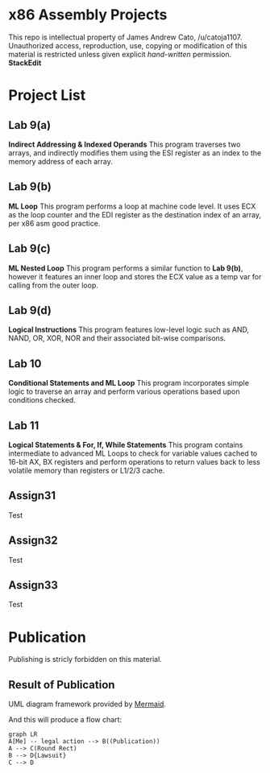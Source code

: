 # x86 Assembly Projects

This repo is intellectual property of James Andrew Cato, /u/catoja1107. Unauthorized access, reproduction, use, copying or modification of this material is restricted unless given explicit *hand-written* permission. **StackEdit**


# Project List

## Lab 9(a)

**Indirect Addressing & Indexed Operands**
This program traverses two arrays, and indirectly modifies them using the ESI register as an index to the memory address of each array.

## Lab 9(b)

**ML Loop**
This program performs a loop at machine code level. It uses ECX as the loop counter and the EDI register as the destination index of an array, per x86 asm good practice.

## Lab 9(c)

**ML Nested Loop**
This program performs a similar function to **Lab 9(b)**, however it features an inner loop and stores the ECX value as a temp var for calling from the outer loop.

## Lab 9(d)

**Logical Instructions**
This program features low-level logic such as AND, NAND, OR, XOR, NOR and their associated bit-wise comparisons.

## Lab 10

**Conditional Statements and ML Loop**
This program incorporates simple logic to traverse an array and perform various operations based upon conditions checked.

## Lab 11

**Logical Statements & For, If, While Statements**
This program contains intermediate to advanced ML Loops to check for variable values cached to 16-bit AX, BX registers and perform operations to return values back to less volatile memory than registers or L1/2/3 cache.

## Assign31

Test

## Assign32

Test

## Assign33

Test

# Publication

Publishing is stricly forbidden on this material.

## Result of Publication

UML diagram framework provided by [Mermaid](https://mermaidjs.github.io/).

And this will produce a flow chart:

```mermaid
graph LR
A[Me] -- legal action --> B((Publication))
A --> C(Round Rect)
B --> D{Lawsuit}
C --> D
```
